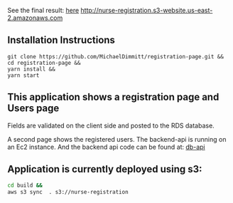 See the final result: [here](http://nurse-registration.s3-website.us-east-2.amazonaws.com)
http://nurse-registration.s3-website.us-east-2.amazonaws.com

## Installation Instructions

```
git clone https://github.com/MichaelDimmitt/registration-page.git &&
cd registration-page &&
yarn install &&
yarn start
```

## This application shows a registration page and Users page
Fields are validated on the client side and posted to the RDS database.

A second page shows the registered users.
The backend-api is running on an Ec2 instance. And the backend api code can be found at: [db-api](https://github.com/MichaelDimmitt/db-api)


<!--
## Axios network requests contact and AWS Postgres Relational Database Service(RDS)
Rds information is stored in a config file ignored by this project.
<br/>An example config file can be found at .example.config.rds
<br/>Change the key to your RDS instance after copying the file to the correct location:
```bash
cp .example.rds.url.config.js src/rds.url.config.js;
```
## Application not currently deployed with surge
```bash
  npm run build &&
  cd $(pwd)/build &&
  cp index.html 404.html &&
  surge $(pwd) nurse-registration.surge.sh &&
  cd ..;
```
-->

## Application is currently deployed using s3:
```bash
cd build && 
aws s3 sync  . s3://nurse-registration
```
